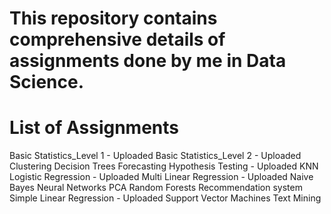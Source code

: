 # This repository contains comprehensive details of assignments done by me in Data Science.

# List of Assignments
Basic Statistics_Level 1 - Uploaded
Basic Statistics_Level 2 - Uploaded
Clustering
Decision Trees
Forecasting
Hypothesis Testing - Uploaded
KNN
Logistic Regression - Uploaded
Multi Linear Regression - Uploaded
Naive Bayes
Neural Networks
PCA
Random Forests
Recommendation system
Simple Linear Regression - Uploaded
Support Vector Machines
Text Mining
